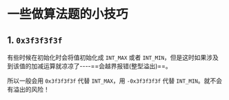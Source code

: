 # 一些做算法题的小技巧

## 1. `0x3f3f3f3f`

有些时候在初始化时会将值初始化成 `INT_MAX` 或者 `INT_MIN`，但是这时如果涉及到该值的加减运算就凉凉了----==会越界报错(整型溢出)==。

所以一般会用 `0x3f3f3f3f` 代替 `INT_MAX`，用 `-0x3f3f3f3f` 代替 `INT_MIN`。就不会有溢出的风险！